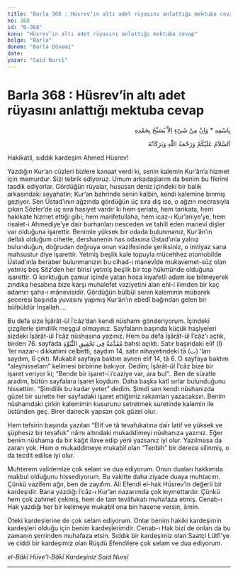 ```yaml
---
title: "Barla 368 : Hüsrev’in altı adet rüyasını anlattığı mektuba cevap"
no: 368
id: "B-368"
konu: "Hüsrev’in altı adet rüyasını anlattığı mektuba cevap"
bolge: "Barla"
donem: "Barla Dönemi"
date: 
yazar: "Said Nursî"
---
```


# Barla 368 : Hüsrev’in altı adet rüyasını anlattığı mektuba cevap

<p class="arabic" dir="rtl" title="Meal: “O’nun adıyla” * “Hiçbir şey yoktur ki O'nu hamd ile tesbih etmesin” [İsrâ Suresi, 17:44]">بِاسْمِهِ * وَاِنْ مِنْ شَىْءٍ اِلاَّ يُسَبِّحُ بِحَمْدِهِ</p>

<p class="arabic" dir="rtl" title="Meal: “Allah’ın selâmı, rahmeti ve bereketleri, üzerinize olsun.”">اَلسَّلاَمُ عَلَيْكُمْ وَرَحْمَةُ اللّٰهِ وَبَرَكَاتُهُ</p>

Hakikatli, sıddık kardeşim Ahmed Hüsrev!

Yazdığın Kur’an cüzleri bizlere kanaat verdi ki, senin kalemin Kur’ân’a hizmet için memurdur. Sizi tebrik ediyoruz. Umum arkadaşlarım da benim bu fikrimi tasdik ediyorlar. Gördüğün rüyalar, hususan deniz içindeki bir balık arkasındaki seyahatin; Kur’an bahrinde senin kalbin, kendi kalemine binmiş geziyor. Sen Üstad’ının ağzında gördüğün üç sıra diş ise, o ağzın mecrasıyla çıkan Sözler’de üç sıra hasiyet vardır ki hem şeriata, hem tarikata, hem hakikate hizmet ettiği gibi; hem marifetullaha, hem icaz-ı Kur’aniye’ye, hem risalet-i Ahmediye’ye dair burhanları nesceden ve tahlil eden manevî dişler var olduğuna işarettir. Benimle yüksek bir odada bulunmanız, Kur’ân’ın dellalı olduğum cihetle, dershanenin has odasına Üstad’ınla yalnız bulunduğun, doğrudan doğruya onun vazifesinde şeriksiniz, o imtiyaz sana mahsustur diye işarettir. Yetmiş beşlik kale topuyla mücehhez otomobilde Üstad’ınla beraber bulunmanızın bu cihad-ı manevîde mukavemet-sûz olan yetmiş beş Söz’den her birisi yetmiş beşlik bir top hükmünde olduğuna işarettir. O korktuğun çamur içinde yatan hoca kıyafetli adam ise bilmeyerek zındıka hesabına bize karşı muhalefet vaziyetini alan ehl-i ilimden bir kaç adamın şahs-ı mânevisidir. Gördüğün bülbül senin kaleminin mübarek şeceresi başında yuvasını yapmış Kur’ân’ın ebedî bağından gelen bir bülbüldür İnşallah....

Bu defa size İşârât-ül İ’câz’dan kendi nüshamı gönderiyorum. İçindeki çizgilerle şimdilik meşgul olmayınız. Sayfaların başında küçük haşiyeleri sizdeki İşârât-ül İ’câz nüshasına yazınız. Hem bu defa İşârât-ül İ’câz’ı açtık, birden 76. sayfada <span class="arabic" dir="rtl" title="Meal: “Nübüvvetin tahkiki hakkında bir mukaddime”">مُقَدَّمَةٌ فِى تَحْقِيقِ النُّبُوَّةِ</span> bahsi açıldı. Satır başındaki elif (<span class="arabic" dir="rtl" title="">ا</span>) ‘ler nazar-ı dikkatimi celbetti, saydım 14, satır nihayetindeki tâ (<span class="arabic" dir="rtl" title="">ت</span>) ‘ları saydım, 6 çıktı. Mukabil sayfaya baktım aynen elif 14, tâ 6. O sayfaya baktım “aleyhisselam” kelimesi birbirine bakıyor. Dedim; İşârât-ül İ’câz bize bir işaret veriyor ki; “Bende bir işaret-i i’caziye var, ara bul”.. Ben de süratle aradım, bütün sayfalara işaret koydum. Daha başka katî sırlar bulunduğunu hissettim. “Şimdilik bu kadar yeter” dedim. Şimdi sen kendi nüshanızda güzel bir surette her sayfadaki işaret ettiğimiz rakamları yazacaksın. Benim nüshamdaki çirkin kalemimin kusurunu setretmek suretinde kalemin ile üstünden geç. Birer dairecik yapsan çok güzel olur.

Hem tefsirin başında yazılan “Elif ve tâ tevafukatına dair latif ve yüksek ve şüphesiz bir tevafuk” nâmı altındaki mukaddimeyi nüshanıza yazınız. Eğer benim nüshama da bir kağıt ilave edip yeni yazsanız iyi olur. Yazılmasa da zararı yok. Hem o mukaddimeye mukabil olan “Tenbih” bir derece silinmiş, o da tecdit edilse iyi olur.

Muhterem validemize çok selam ve dua ediyorum. Onun duaları hakkımda makbul olduğunu hissediyorum. Bu vakitte daha ziyade duaya muhtacım. Çünkü vazifem ağır, ben de zayıfım. Ali Efendi el-hak Hüsrev’in değerli bir kardeşidir. Bana yazdığı İ’câz-ı Kur’an nazarımda çok kıymettardır. Çünkü hem çok zahmet çekmiş, hem de tam tevâfukatı muhafaza etmiş. Cenab-ı Hak yazdığı her bir kelimeye mukabil ona bin hasene versin, âmin.

Öteki kardeşlerine de çok selam ediyorum. Onlar benim hakiki kardeşimin kardeşleri olduğu için benim kardeşlerimdir. Cenab-ı Hak bizi de onları da bu zamanın şerrinden muhafaza etsin. Sıddık bir kardeşimiz olan Saatçi Lütfi'ye ve ciddi bir kardeşimiz olan Rüşdü Efendilere çok selam ve dua ediyorum.

*el-Bâkî Hüve’l-Bâkî*
*Kardeşiniz*
*Said Nursî*

***
